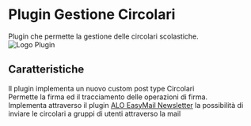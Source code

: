 # Plugin Gestione Circolari
Plugin che permette la gestione delle circolari scolastiche.<br />
![Logo Plugin](https://ps.w.org/gestione-circolari/assets/banner-772x250.png)

## Caratteristiche
Il plugin implementa un nuovo custom post type Circolari<br />
Permette la firma ed il tracciamento delle operazioni di firma.<br />
Implementa attraverso il plugin <a href="https://it.wordpress.org/plugins/alo-easymail/">ALO EasyMail Newsletter</a> la possibilità di inviare le circolari a gruppi di utenti attraverso la mail<br />
